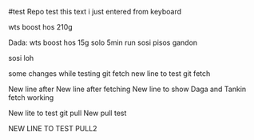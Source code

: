 #test Repo
test
this text i just entered from keyboard

wts boost hos 210g

Dada: wts boost hos 15g solo 5min run
sosi pisos gandon

sosi loh

some changes while testing git fetch
new line to test git fetch

New line after
New line after fetching
New line to show Daga and Tankin fetch working

New lite to test git pull
New pull test


NEW LINE TO TEST PULL2
